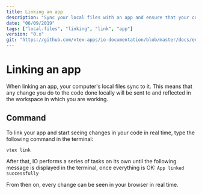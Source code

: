 ```yaml
---
title: Linking an app
description: "Sync your local files with an app and ensure that your code changes are reflected in real time in your workspace."
date: "06/09/2019"
tags: ["local-files", "linking", "link", "app"]
version: "0.x"
git: "https://github.com/vtex-apps/io-documentation/blob/master/docs/en/Recipes/store/linking-an-app.md"
---
```


# Linking an app

When linking an app, your computer's local files sync to it. This means that any change you do to the code done locally will be sent to and reflected in the workspace in which you are working.

## Command

To link your app and start seeing changes in your code in real time, type the following command in the terminal:

`vtex link`

After that, IO performs a series of tasks on its own until the following message is displayed in the terminal, once everything is OK: `App linked successfully` 

From then on, every change can be seen in your browser in real time.
